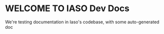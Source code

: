 # WELCOME TO IASO Dev Docs

We're testing documentation in Iaso's codebase, with some auto-generated doc